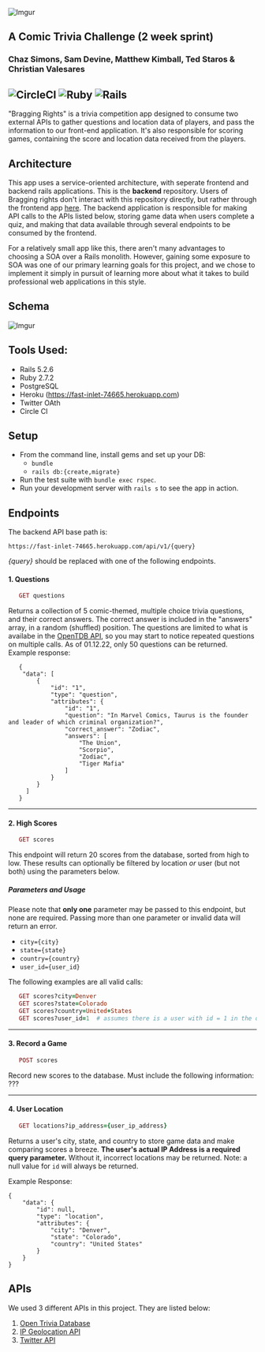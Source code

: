 
![Imgur](https://i.imgur.com/lq0RgRC.png)

A Comic Trivia Challenge (2 week sprint)
----------------------------------------
### Chaz Simons, Sam Devine, Matthew Kimball, Ted Staros & Christian Valesares

![CircleCI](https://img.shields.io/circleci/build/github/samueldevine/bragging-rights-be/main)
![Ruby](https://img.shields.io/badge/Ruby-v2.7.2-red)
![Rails](https://img.shields.io/badge/Rails-v5.2.6-red)
---

"Bragging Rights" is a trivia competition app designed to consume two external APIs to gather questions and location data of players, and pass the information to our front-end application. It's also responsible for scoring games, containing the score and location data received from the players.

## Architecture
This app uses a service-oriented architecture, with seperate frontend and backend rails applications. This is the **backend** repository. Users of Bragging rights don't interact with this repository directly, but rather through the frontend app [here](https://github.com/samueldevine/bragging-rights-fe). The backend application is responsible for making API calls to the APIs listed below, storing game data when users complete a quiz, and making that data available through several endpoints to be consumed by the frontend.

For a relatively small app like this, there aren't many advantages to choosing a SOA over a Rails monolith. However, gaining some exposure to SOA was one of our primary learning goals for this project, and we chose to implement it simply in pursuit of learning more about what it takes to build professional web applications in this style. 

## Schema
![Imgur](https://i.imgur.com/KHEeyvF.png)

## Tools Used:
- Rails 5.2.6
- Ruby 2.7.2
- PostgreSQL
- Heroku (https://fast-inlet-74665.herokuapp.com)
- Twitter OAth
- Circle CI

## Setup

* From the command line, install gems and set up your DB:
    * `bundle`
    * `rails db:{create,migrate}`
* Run the test suite with `bundle exec rspec`.
* Run your development server with `rails s` to see the app in action.

## Endpoints

The backend API base path is:

```
https://fast-inlet-74665.herokuapp.com/api/v1/{query}
```
_{query}_ should be replaced with one of the following endpoints.

#### 1. Questions

```ruby
   GET questions
```   
Returns a collection of 5 comic-themed, multiple choice trivia questions, and their correct answers. The correct answer is included in the "answers" array, in a random (shuffled) position. The questions are limited to what is availabe in the [OpenTDB API](https://opentdb.com/api_config.php), so you may start to notice repeated questions on multiple calls. As of 01.12.22, only 50 questions can be returned.
Example response:
```
   {
    "data": [
        {
            "id": "1",
            "type": "question",
            "attributes": {
                "id": "1",
                "question": "In Marvel Comics, Taurus is the founder and leader of which criminal organization?",
                "correct_answer": "Zodiac",
                "answers": [
                    "The Union",
                    "Scorpio",
                    "Zodiac",
                    "Tiger Mafia"
                ]
            }
        }
     ]
   }
```
***
#### 2. High Scores

```ruby
   GET scores
```

This endpoint will return 20 scores from the database, sorted from high to low. These results can optionally be filtered by location _or_ user (but not both) using the parameters below.

##### Parameters and Usage
Please note that **only one** parameter may be passed to this endpoint, but none are required. Passing more than one parameter or invalid data will return an error.
   - `city={city}`
   - `state={state}`
   - `country={country}`
   - `user_id={user_id}`

The following examples are all valid calls:
```ruby
   GET scores?city=Denver
   GET scores?state=Colorado
   GET scores?country=United+States
   GET scores?user_id=1  # assumes there is a user with id = 1 in the database
```

***
#### 3. Record a Game

```ruby
   POST scores 
```
Record new scores to the database. Must include the following information:
???
***
#### 4. User Location

```ruby
   GET locations?ip_address={user_ip_address}
```
Returns a user's city, state, and country to store game data and make comparing scores a breeze. **The user's actual IP Address is a required query parameter.** Without it, incorrect locations may be returned. Note: a null value for `id` will always be returned.

Example Response:
```
{
    "data": {
        "id": null,
        "type": "location",
        "attributes": {
            "city": "Denver",
            "state": "Colorado",
            "country": "United States"
        }
    }
}
```

## APIs

We used 3 different APIs in this project. They are listed below:
1. [Open Trivia Database](https://opentdb.com/api_config.php)
2. [IP Geolocation API](https://ip-api.com/)
3. [Twitter API](https://developer.twitter.com/en/docs/twitter-api)
